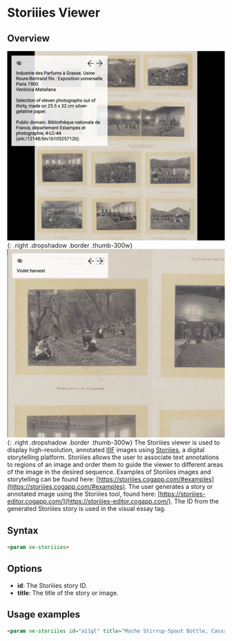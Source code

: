 # Storiiies Viewer

## Overview
![Storiiies Viewer](storiiies1.png){: .right .dropshadow .border .thumb-300w} 
![Storiiies Viewer](storiiies2.png){: .right .dropshadow .border .thumb-300w} 
The Storiiies viewer is used to display high-resolution, annotated [IIIF](https://iiif.io/) images using [Storiiies](https://storiiies.cogapp.com/), a digital storytelling platform. Storiiies allows the user to associate text annotations to regions of an image and order them to guide the viewer to different areas of the image in the desired sequence. Examples of Storiiies images and storytelling can be found here: [https://storiiies.cogapp.com/#examples](https://storiiies.cogapp.com/#examples). The user generates a story or annotated image using the Storiiies tool, found here: [https://storiiies-editor.cogapp.com/](https://storiiies-editor.cogapp.com/). The ID from the generated Storiiies story is used in the visual essay tag.

## Syntax
```html
<param ve-storiiies>
```

## Options
- __id__:  The Storiiies story ID.
- __title__:  The title of the story or image.

## Usage examples
```html
<param ve-storiiies id="a11gl" title="Moche Stirrup-Spout Bottle, Cassava">
```
